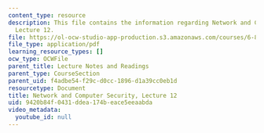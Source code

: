 ```yaml
---
content_type: resource
description: This file contains the information regarding Network and Computer Security,
  Lecture 12.
file: https://ol-ocw-studio-app-production.s3.amazonaws.com/courses/6-857-network-and-computer-security-spring-2014/9420b84f0431ddea174beace5eeaabda_MIT6_857S14_Lec12.pdf
file_type: application/pdf
learning_resource_types: []
ocw_type: OCWFile
parent_title: Lecture Notes and Readings
parent_type: CourseSection
parent_uid: f4adbe54-f29c-d0cc-1896-d1a39cc0eb1d
resourcetype: Document
title: Network and Computer Security, Lecture 12
uid: 9420b84f-0431-ddea-174b-eace5eeaabda
video_metadata:
  youtube_id: null
---
```

